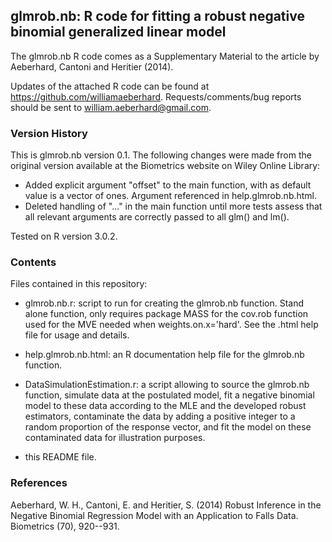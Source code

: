 glmrob.nb: R code for fitting a robust negative binomial generalized linear model
---------------------------------------------------------------------------------

The glmrob.nb R code comes as a Supplementary Material to the article by Aeberhard, Cantoni and Heritier (2014).

Updates of the attached R code can be found at https://github.com/williamaeberhard. Requests/comments/bug reports should be sent to william.aeberhard@gmail.com.

### Version History

This is glmrob.nb version 0.1. The following changes were made from the original version available at the Biometrics website on Wiley Online Library:

* Added explicit argument "offset" to the main function, with as default value is a vector of ones. Argument referenced in help.glmrob.nb.html.
* Deleted handling of "..." in the main function until more tests assess that all relevant arguments are correctly passed to all glm() and lm().

Tested on R version 3.0.2.

### Contents

Files contained in this repository:

* glmrob.nb.r: script to run for creating the glmrob.nb function. Stand alone function, only requires package MASS for the cov.rob function used for the MVE needed when weights.on.x='hard'. See the .html help file for usage and details.

* help.glmrob.nb.html: an R documentation help file for the glmrob.nb function.

* DataSimulationEstimation.r: a script allowing to source the glmrob.nb function, simulate data at the postulated model, fit a negative binomial model to these data according to the MLE and the developed robust estimators, contaminate the data by adding a positive integer to a random proportion of the response vector, and fit the model on these contaminated data for illustration purposes.

* this README file.

### References

Aeberhard, W. H., Cantoni, E. and Heritier, S. (2014) Robust Inference in the Negative Binomial Regression Model with an Application to Falls Data. Biometrics (70), 920--931.
